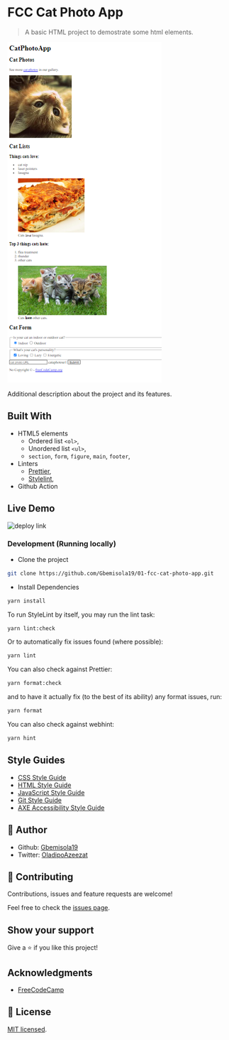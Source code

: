 # FCC Cat Photo App
> A basic HTML project to demostrate some html elements.

![cat photo app](app_screenshot.png)

Additional description about the project and its features.

## Built With

- HTML5 elements
  - Ordered list `<ol>`,
  - Unordered list `<ul>`,
  - `section`, `form`, `figure`, `main`, `footer`,
- Linters
  - [Prettier](https://prettier.io/),
  - [Stylelint](https://stylelint.io/),
- Github Action

## Live Demo

![deploy link](https://vercel.live/open-feedback/01-fcc-cat-photo-app-red.vercel.app?via=pr-comment-visit-preview-link&passThrough=1)

### Development (Running locally)

- Clone the project

```bash
git clone https://github.com/Gbemisola19/01-fcc-cat-photo-app.git
```

- Install Dependencies

```bash
yarn install
```

To run StyleLint by itself, you may run the lint task:

```bash
yarn lint:check
```

Or to automatically fix issues found (where possible):

```bash
yarn lint
```

You can also check against Prettier:

```bash
yarn format:check
```

and to have it actually fix (to the best of its ability) any format issues, run:

```bash
yarn format
```

You can also check against webhint:

```bash
yarn hint
```

## Style Guides

- [CSS Style Guide](http://udacity.github.io/frontend-nanodegree-styleguide/css.html)
- [HTML Style Guide](http://udacity.github.io/frontend-nanodegree-styleguide/index.html)
- [JavaScript Style Guide](http://udacity.github.io/frontend-nanodegree-styleguide/javascript.html)
- [Git Style Guide](https://udacity.github.io/git-styleguide/)
- [AXE Accessibility Style Guide](https://dequeuniversity.com/rules/axe/html/4.7)

## 👤 Author

- Github: [Gbemisola19](https://github.com//Gbemisola19)
- Twitter: [OladipoAzeezat](https://twitter.com/OladipoAzeezat)

## 🤝 Contributing

Contributions, issues and feature requests are welcome!

Feel free to check the [issues page](../../issues).

## Show your support

Give a ⭐️ if you like this project!

## Acknowledgments

- [FreeCodeCamp](https://www.freecodecamp.org/)

## 📝 License

[MIT licensed](./LICENSE).
